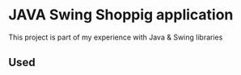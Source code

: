 # JAVA Swing Shoppig application
This project is part of my experience with Java & Swing libraries

## Used 
